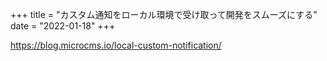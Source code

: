 +++
title = "カスタム通知をローカル環境で受け取って開発をスムーズにする"
date = "2022-01-18"
+++

<https://blog.microcms.io/local-custom-notification/>
